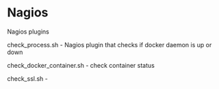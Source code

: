 # Nagios

Nagios plugins

check_process.sh - Nagios plugin that checks if docker daemon is up or down

check_docker_container.sh - check container status

check_ssl.sh - 